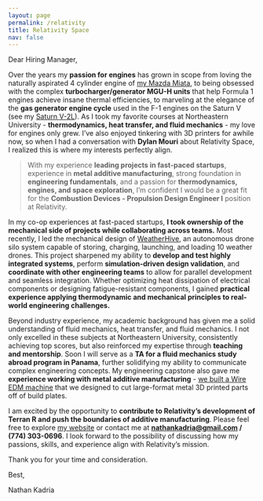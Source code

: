 ```yaml
---
layout: page
permalink: /relativity
title: Relativity Space
nav: false
---
```


Dear Hiring Manager,

Over the years my **passion for engines** has grown in scope from loving the naturally aspirated 4 cylinder engine of <a href='https://www.nathankadria.com/projects/cars'>my Mazda Miata</a>, to being obsessed with the complex **turbocharger/generator MGU-H units** that help Formula 1 engines achieve insane thermal efficiencies, to marveling at the elegance of the **gas generator engine cycle** used in the F-1 engines on the Saturn V (see my <a href='https://www.nathankadria.com/projects/saturnv-2l'>Saturn V-2L</a>). As I took my favorite courses at Northeastern University - **thermodynamics, heat transfer, and fluid mechanics** - my love for engines only grew.
I’ve also enjoyed tinkering with 3D printers for awhile now, so when I had a conversation with **Dylan Mouri** about Relativity Space, I realized this is where my interests perfectly align. 
>With my experience **leading projects in fast-paced startups**,
>experience in **metal additive manufacturing**,
>strong foundation in **engineering fundamentals**,
>and a passion for **thermodynamics, engines, and space exploration**,
>I’m confident I would be a great fit for the **Combustion Devices - Propulsion Design Engineer I** position at Relativity.

In my co-op experiences at fast-paced startups, **I took ownership of the mechanical side of projects while collaborating across teams.** Most recently, I led the mechanical design of <a href='https://www.nathankadria.com/projects/greensight/'>WeatherHive</a>, an autonomous drone silo system capable of storing, charging, launching, and loading 10 weather drones. This project sharpened my ability to **develop and test highly integrated systems**, perform **simulation-driven design validation**, and **coordinate with other engineering teams** to allow for parallel development and seamless integration. Whether optimizing heat dissipation of electrical components or designing fatigue-resistant components, I gained **practical experience applying thermodynamic and mechanical principles to real-world engineering challenges.**

Beyond industry experience, my academic background has given me a solid understanding of fluid mechanics, heat transfer, and fluid mechanics. I not only excelled in these subjects at Northeastern University, consistently achieving top scores, but also reinforced my expertise through **teaching and mentorship**. Soon I will serve as a **TA for a fluid mechanics study abroad program in Panama**, further solidifying my ability to communicate complex engineering concepts. My engineering capstone also gave me **experience working with metal additive manufacturing** - <a href='https://www.nathankadria.com/projects/capstone/'>we built a Wire EDM machine</a> that we designed to cut large-format metal 3D printed parts off of build plates.

I am excited by the opportunity to **contribute to Relativity’s development of Terran R and push the boundaries of additive manufacturing**. Please feel free to explore <a href='https://www.nathankadria.com/'>my website</a> or contact me at **nathankadria@gmail.com / (774) 303-0696**. I look forward to the possibility of discussing how my passions, skills, and experience align with Relativity’s mission.

Thank you for your time and consideration.

Best,

Nathan Kadria
